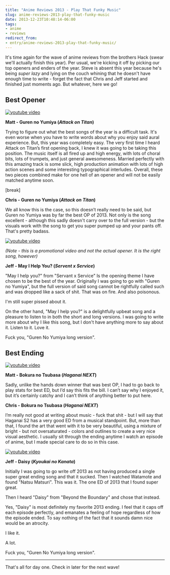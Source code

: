 ```yaml
---
title: "Anime Reviews 2013 - Play That Funky Music"
slug: anime-reviews-2013-play-that-funky-music
date: 2013-12-23T10:48:14-06:00
tags:
- anime
- reviews
redirect_from:
- entry/anime-reviews-2013-play-that-funky-music/
---
```

It's time again for the wave of anime reviews from the brothers Hack (swear we'll actually finish this year). Per usual, we're kicking it off by picking our top openers and enders of the year. Steve is absent this year because he's being *super lazy* and lying on the couch whining that he doesn't have enough time to write - forget the fact that Chris and Jeff started and finished just moments ago. But whatever, here we go!

## Best Opener

[![youtube video](https://img.youtube.com/vi/8OkpRK2_gVs/0.jpg)](https://www.youtube.com/watch?v=8OkpRK2_gVs)

**Matt - Guren no Yumiya (_Attack on Titan_)**

Trying to figure out what the best songs of the year is a difficult task. It's even worse when you have to write words about why you enjoy said aural experience. But, this year was completely easy. The very first time I heard Attack on Titan’s first opening back, I knew it was going to be taking this position. The music itself is all fired up and high energy, with lots of choral bits, lots of trumpets, and just general awesomeness. Married perfectly with this amazing track is some slick, high production animation with lots of high action scenes and some interesting typographical interludes. Overall, these two pieces combined make for one hell of an opener and will not be easily matched anytime soon.

[break]

**Chris - Guren no Yumiya (_Attack on Titan_)**

We all know this is the case, so this doesn’t really need to be said, but Guren no Yumiya was by far the best OP of 2013.  Not only is the song excellent - although this sadly doesn't carry over to the full version - but the visuals work with the song to get you super pumped up and your pants off.  That's pretty badass.

[![youtube video](https://img.youtube.com/vi/2c1GN5O6mx4/0.jpg)](https://www.youtube.com/watch?v=2c1GN5O6mx4)

_(Note - this is a promotional video and not the actual opener. It is the right song, however)_

**Jeff - May I Help You? (_Servent x Service_)**

"May I help you?" from "Servant x Service" Is the opening theme I have chosen to be the best of the year. Originally I was going to go with "Guren no Yumiya", but the full version of said song cannot be rightfully called such and was dropped like a sack of shit. That was on fire. And also poisonous.

I'm still super pissed about it.

On the other hand, "May I help you?" is a delightfully upbeat song and a pleasure to listen to in both the short and long versions. I was going to write more about why I like this song, but I don't have anything more to say about it. Listen to it. Love it.

Fuck you, "Guren No Yumiya long version".

## Best Ending

[![youtube video](https://img.youtube.com/vi/g_ErEdPos_o/0.jpg)](https://www.youtube.com/watch?v=g_ErEdPos_o)

**Matt - Bokura no Tsubasa (_Haganai NEXT_)**

Sadly, unlike the hands down winner that was best OP, I had to go back to play stats for best ED, but I’d say this fits the bill. I can’t say why I enjoyed it, but it’s certainly catchy and I can’t think of anything better to put here.

**Chris - Bokura no Tsubasa (_Haganai NEXT_)**

I’m really not good at writing about music - fuck that shit - but I will say that Haganai S2 has a very good ED from a musical standpoint.  But, more than that, I found the art that went with it to be very beautiful, using a mixture of bright - but not oversaturated - colors and outlines to create a very nice visual aesthetic.  I usually sit through the ending anytime I watch an episode of anime, but I made special care to do so in this case.

[![youtube video](https://img.youtube.com/vi/vLFx0yedlxc/0.jpg)](https://www.youtube.com/watch?v=vLFx0yedlxc)

**Jeff - Daisy (_Kyoukai no Kanata_)**

Initially I was going to go write off 2013 as not having produced a single super great ending song and that it sucked. Then I watched Watamote and found "Natsu Matsuri". This was it. The one ED of 2013 that I found super great.

Then I heard "Daisy" from "Beyond the Boundary" and chose that instead.

Yes, "Daisy" is most definitely my favorite 2013 ending. I feel that it caps off each episode perfectly, and emanates a feeling of hope regardless of how the episode ended. To say nothing of the fact that it sounds damn nice would be an atrocity.

I like it.

A lot.

Fuck you, "Guren No Yumiya long version".

---

That's all for day one. Check in later for the next wave!
